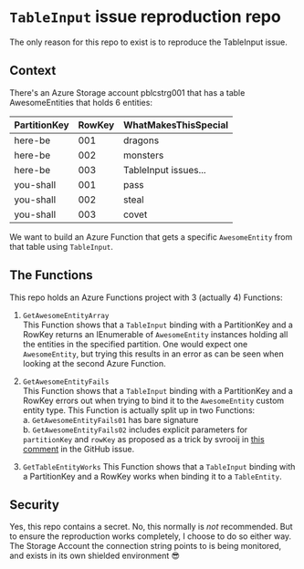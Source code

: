 # `TableInput` issue reproduction repo

The only reason for this repo to exist is to reproduce the TableInput issue.  

## Context

There's an Azure Storage account pblcstrg001 that has a table AwesomeEntities that holds 6 entities:

|PartitionKey|RowKey|WhatMakesThisSpecial|
|-|-|-|
|here-be|001|dragons|
|here-be|002|monsters|
|here-be|003|TableInput issues...|
|you-shall|001|pass|
|you-shall|002|steal|
|you-shall|003|covet|

We want to build an Azure Function that gets a specific `AwesomeEntity` from that table using `TableInput`.

## The Functions

This repo holds an Azure Functions project with 3 (actually 4) Functions:

1. `GetAwesomeEntityArray`  
This Function shows that a `TableInput` binding with a PartitionKey and a RowKey returns an IEnumerable of `AwesomeEntity` instances holding all the entities in the specified partition. One would expect one `AwesomeEntity`, but trying this results in an error as can be seen when looking at the second Azure Function.

2. `GetAwesomeEntityFails`  
This Function shows that a `TableInput` binding with a PartitionKey and a RowKey errors out when trying to bind it to the `AwesomeEntity` custom entity type. This Function is actually split up in two Functions:  
a. `GetAwesomeEntityFails01` has bare signature  
b. `GetAwesomeEntityFails02` includes explicit parameters for `partitionKey` and `rowKey` as proposed as a trick by svrooij in [this comment](https://github.com/Azure/azure-functions-dotnet-worker/issues/2320#issuecomment-2065243585) in the GitHub issue.

3. `GetTableEntityWorks`
This Function shows that a `TableInput` binding with a PartitionKey and a RowKey works when binding it to a `TableEntity`.

## Security

Yes, this repo contains a secret. No, this normally is _not_ recommended. But to ensure the reproduction works completely, I choose to do so either way. The Storage Account the connection string points to is being monitored, and exists in its own shielded environment 😎
